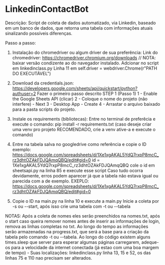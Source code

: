 # LinkedinContactBot

Descrição: Script de coleta de dados automatizado, via Linkedin, baseado em um banco de dados, que retorna uma tabela com informações atuais sinalizando possíveis diferenças.

Passo a passo:

 1) Instalação do chromedriver ou algum driver de sua preferência:
      Link do chromedriver: https://chromedriver.chromium.org/downloads  // NOTA: baixar versão condizente ao do navegador instalado.
      Adcionar no script em linkedinclass.py Linha 11 em self.driver = webdriver.Chrome(r"PATH DO EXECUTÁVEL")

2) Download da credentials.json:
      https://developers.google.com/sheets/api/quickstart/python?authuser=2 Fazer o primeiro passo descrito STEP 1 (Passo 1)
      1 - Enable the Google Sheets API (clicar)
      2 - Coloque o nome do projeto (não interfere) - Next
      3 - Desktop App - Create
      4 - Arrastar o arquivo baixado para a pasta scripts do projeto.

3) Instale os requirements (bibliotecas):
      Entre no terminal de preferêcia e execute o comando:
          pip install -r requirements.txt
          (caso deseje criar uma venv pro projeto RECOMENDADO, crie a venv ative-a e execute o comando)

4) Entre na tabela salva no googledrive como referência e copie o ID exemplo: 
      https://docs.google.com/spreadsheets/d/1Xe1xgAKAL5YdQ7rxpP8mcC_rz3dhtOZAkFDJQAmqQBQ/edit#gid=0
      id = 1Xe1xgAKAL5YdQ7rxpP8mcC_rz3dhtOZAkFDJQAmqQBQ
      cole o id em sheetsapi.py na linha 85 e execute esse script
      Caso tudo ocorra devidamente, erros podem aparecer já que a tabela não estava igual ou parecida com a de exemplo.
      EXEPLO: https://docs.google.com/spreadsheets/d/1Xe1xgAKAL5YdQ7rxpP8mcC_rz3dhtOZAkFDJQAmqQBQ/edit#gid=0
   
5) Copie o ID na main.py na linha 10 e execute a main.py
      Inicie a coleta por -s ou --start, após isso crie uma tabela com -t ou --tabela

NOTAS:
      Após a coleta de nomes eles serão preenchidos na nomes.txt, após o start caso queira remover nomes antes de inserir as informações de login,
      remova as linhas completas no txt. Ao longo do tempo as informações serão armazenadas na progress.txt, que será a base para a criação da tabela
      pelo comando -t ou --tabela. Ao longo do código existem alguns times.sleep que server para esperar algumas páginas carregarem, adeque-os para a velocidade
      da internet conectada (já estao com uma boa margem de tempo) - Suas localizações: linkedinclass.py linha 13, 15 e 52, os das linhas 75 e 110 nao precisam
      ser alterados.
    

